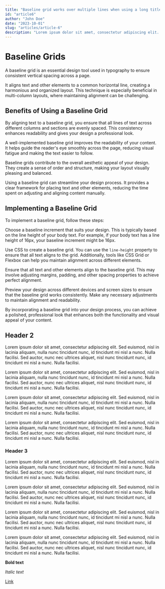 ```yaml
---
title: "Baseline grid works over multiple lines when using a long title"
id: "article6"
author: "John Doe"
date: "2023-10-01"
slug: "articles/article-6"
description: "Lorem ipsum dolor sit amet, consectetur adipiscing elit. Sed euismod, nisl in lacinia aliquam, nulla nunc tincidunt nunc, id tincidunt mi nisl a nunc. Nulla facilisi. Sed auctor, nunc nec ultrices aliquet, nisl nunc tincidunt nunc, id tincidunt mi nisl a nunc. Nulla facilisi."
---
```


# Baseline Grids

A baseline grid is an essential design tool used in typography to ensure consistent vertical spacing across a page.

It aligns text and other elements to a common horizontal line, creating a harmonious and organized layout. This technique is especially beneficial in multi-column layouts, where maintaining alignment can be challenging.

## Benefits of Using a Baseline Grid

By aligning text to a baseline grid, you ensure that all lines of text across different columns and sections are evenly spaced. This consistency enhances readability and gives your design a professional look.

A well-implemented baseline grid improves the readability of your content. It helps guide the reader's eye smoothly across the page, reducing visual fatigue and making the text easier to follow.

Baseline grids contribute to the overall aesthetic appeal of your design. They create a sense of order and structure, making your layout visually pleasing and balanced.

Using a baseline grid can streamline your design process. It provides a clear framework for placing text and other elements, reducing the time spent on adjusting and aligning content manually.

## Implementing a Baseline Grid

To implement a baseline grid, follow these steps:

Choose a baseline increment that suits your design. This is typically based on the line height of your body text. For example, if your body text has a line height of 16px, your baseline increment might be 16px.

Use CSS to create a baseline grid. You can use the `line-height` property to ensure that all text aligns to the grid. Additionally, tools like CSS Grid or Flexbox can help you maintain alignment across different elements.

Ensure that all text and other elements align to the baseline grid. This may involve adjusting margins, padding, and other spacing properties to achieve perfect alignment.

Preview your design across different devices and screen sizes to ensure that the baseline grid works consistently. Make any necessary adjustments to maintain alignment and readability.

By incorporating a baseline grid into your design process, you can achieve a polished, professional look that enhances both the functionality and visual appeal of your content.

## Header 2

Lorem ipsum dolor sit amet, consectetur adipiscing elit. Sed euismod, nisl in lacinia aliquam, nulla nunc tincidunt nunc, id tincidunt mi nisl a nunc. Nulla facilisi. Sed auctor, nunc nec ultrices aliquet, nisl nunc tincidunt nunc, id tincidunt mi nisl a nunc. Nulla facilisi.

Lorem ipsum dolor sit amet, consectetur adipiscing elit. Sed euismod, nisl in lacinia aliquam, nulla nunc tincidunt nunc, id tincidunt mi nisl a nunc. Nulla facilisi. Sed auctor, nunc nec ultrices aliquet, nisl nunc tincidunt nunc, id tincidunt mi nisl a nunc. Nulla facilisi.

Lorem ipsum dolor sit amet, consectetur adipiscing elit. Sed euismod, nisl in lacinia aliquam, nulla nunc tincidunt nunc, id tincidunt mi nisl a nunc. Nulla facilisi. Sed auctor, nunc nec ultrices aliquet, nisl nunc tincidunt nunc, id tincidunt mi nisl a nunc. Nulla facilisi.

Lorem ipsum dolor sit amet, consectetur adipiscing elit. Sed euismod, nisl in lacinia aliquam, nulla nunc tincidunt nunc, id tincidunt mi nisl a nunc. Nulla facilisi. Sed auctor, nunc nec ultrices aliquet, nisl nunc tincidunt nunc, id tincidunt mi nisl a nunc. Nulla facilisi.

### Header 3

Lorem ipsum dolor sit amet, consectetur adipiscing elit. Sed euismod, nisl in lacinia aliquam, nulla nunc tincidunt nunc, id tincidunt mi nisl a nunc. Nulla facilisi. Sed auctor, nunc nec ultrices aliquet, nisl nunc tincidunt nunc, id tincidunt mi nisl a nunc. Nulla facilisi.

Lorem ipsum dolor sit amet, consectetur adipiscing elit. Sed euismod, nisl in lacinia aliquam, nulla nunc tincidunt nunc, id tincidunt mi nisl a nunc. Nulla facilisi. Sed auctor, nunc nec ultrices aliquet, nisl nunc tincidunt nunc, id tincidunt mi nisl a nunc. Nulla facilisi.

Lorem ipsum dolor sit amet, consectetur adipiscing elit. Sed euismod, nisl in lacinia aliquam, nulla nunc tincidunt nunc, id tincidunt mi nisl a nunc. Nulla facilisi. Sed auctor, nunc nec ultrices aliquet, nisl nunc tincidunt nunc, id tincidunt mi nisl a nunc. Nulla facilisi.

Lorem ipsum dolor sit amet, consectetur adipiscing elit. Sed euismod, nisl in lacinia aliquam, nulla nunc tincidunt nunc, id tincidunt mi nisl a nunc. Nulla facilisi. Sed auctor, nunc nec ultrices aliquet, nisl nunc tincidunt nunc, id tincidunt mi nisl a nunc. Nulla facilisi.

**Bold text**

_Italic text_

[Link](https://example.com)
